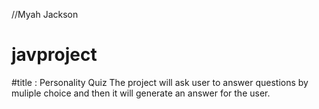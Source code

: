 //Myah Jackson
# javproject
#title : Personality Quiz
The project will ask user to answer questions
by muliple choice and then it will generate an answer for the user. 

